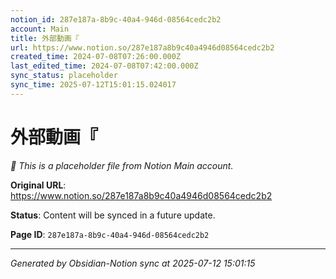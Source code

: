 ```yaml
---
notion_id: 287e187a-8b9c-40a4-946d-08564cedc2b2
account: Main
title: 外部動画『
url: https://www.notion.so/287e187a8b9c40a4946d08564cedc2b2
created_time: 2024-07-08T07:26:00.000Z
last_edited_time: 2024-07-08T07:42:00.000Z
sync_status: placeholder
sync_time: 2025-07-12T15:01:15.024017
---
```


# 外部動画『

*🔄 This is a placeholder file from Notion Main account.*

**Original URL**: https://www.notion.so/287e187a8b9c40a4946d08564cedc2b2

**Status**: Content will be synced in a future update.

**Page ID**: `287e187a-8b9c-40a4-946d-08564cedc2b2`

---

*Generated by Obsidian-Notion sync at 2025-07-12 15:01:15*
